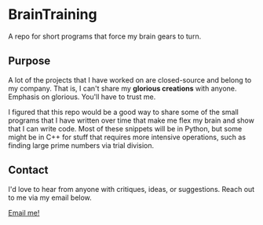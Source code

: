 # BrainTraining
A repo for short programs that force my brain gears to turn. 

<h2>Purpose</h2>
<p>A lot of the projects that I have worked on are closed-source and belong to my company. That is, I can't share my <b>glorious creations</b> with anyone. Emphasis on glorious. You'll have to trust me.</p>

<p>I figured that this repo would be a good way to share some of the small programs that I have written over time that make me flex my brain and show that I can write code. Most of these snippets will be in Python, but some might be in C++ for stuff that requires more intensive operations, such as finding large prime numbers via trial division.</p>

<h2>Contact</h2>
<p>I'd love to hear from anyone with critiques, ideas, or suggestions. Reach out to me via my email below.</p>
<p><a href="mailto:Gage.a.Schaffer@gmail.com">Email me!</a></p>
